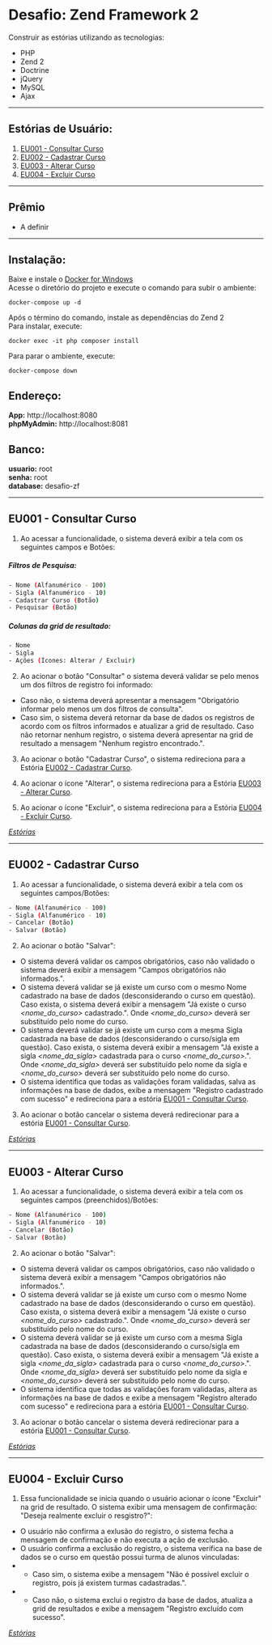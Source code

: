 # Desafio: Zend Framework 2

Construir as estórias utilizando as tecnologias:
- PHP
- Zend 2
- Doctrine
- jQuery
- MySQL
- Ajax
----

<a name="estorias"></a>
## Estórias de Usuário:

1. [EU001 - Consultar Curso](#eu001)
2. [EU002 - Cadastrar Curso](#eu002)
3. [EU003 - Alterar Curso](#eu003)
4. [EU004 - Excluir Curso](#eu004)
----

## Prêmio
  - A definir
----

## Instalação:
Baixe e instale o [Docker for Windows](https://download.docker.com/win/stable/InstallDocker.msi) <br/>
Acesse o diretório do projeto e execute o comando para subir o ambiente:
```docker
docker-compose up -d
```
Após o término do comando, instale as dependências do Zend 2<br/>
Para instalar, execute:
```docker
docker exec -it php composer install
```
Para parar o ambiente, execute:
```docker
docker-compose down
```

## Endereço:
**App:** http://localhost:8080 <br/>
**phpMyAdmin:** http://localhost:8081

## Banco:
**usuario:** root <br/>
**senha:** root <br/>
**database:** desafio-zf <br/>

----

<a name="eu001"></a>
## EU001 - Consultar Curso 

1. Ao acessar a funcionalidade, o sistema deverá exibir a tela com os seguintes campos e Botões:
##### Filtros de Pesquisa:

```sh
- Nome (Alfanumérico - 100)
- Sigla (Alfanumérico - 10)
- Cadastrar Curso (Botão)
- Pesquisar (Botão)
```

##### Colunas da grid de resultado:

```sh
- Nome
- Sigla
- Ações (Ícones: Alterar / Excluir)
```

2. Ao acionar o botão "Consultar" o sistema deverá validar se pelo menos um dos filtros de registro foi informado:
- Caso não, o sistema deverá apresentar a mensagem "Obrigatório informar pelo menos um dos filtros de consulta".
- Caso sim, o sistema deverá retornar da base de dados os registros de acordo com os filtros informados e atualizar a grid de resultado. Caso não retornar nenhum registro, o sistema deverá apresentar na grid de resultado a mensagem "Nenhum registro encontrado.".

3. Ao acionar o botão "Cadastrar Curso", o sistema redireciona para a Estória [EU002 - Cadastrar Curso](#eu002).

4. Ao acionar o ícone "Alterar", o sistema redireciona para a Estória [EU003 - Alterar Curso](#eu003).

5. Ao acionar o ícone "Excluir", o sistema redireciona para a Estória [EU004 - Excluir Curso](#eu004).

_[Estórias](#estorias)_

----
<a name="eu002"></a>
## EU002 - Cadastrar Curso

1. Ao acessar a funcionalidade, o sistema deverá exibir a tela com os seguintes campos/Botões:

```sh
- Nome (Alfanumérico - 100)
- Sigla (Alfanumérico - 10)
- Cancelar (Botão)
- Salvar (Botão)
```
2. Ao acionar o botão "Salvar":
- O sistema deverá validar os campos obrigatórios, caso não validado o sistema deverá exibir a mensagem "Campos obrigatórios não informados.".
- O sistema deverá validar se já existe um curso com o mesmo Nome cadastrado na base de dados (desconsiderando o curso em questão). Caso exista, o sistema deverá exibir a mensagem "Já existe o curso _<nome_do_curso>_ cadastrado.". Onde _<nome_do_curso>_ deverá ser substituído pelo nome do curso.
- O sistema deverá validar se já existe um curso com a mesma Sigla cadastrada na base de dados (desconsiderando o curso/sigla em questão). Caso exista, o sistema deverá exibir a mensagem "Já existe a sigla _<nome_da_sigla>_ cadastrada para o curso _<nome_do_curso>_.". Onde _<nome_da_sigla>_ deverá ser substituído pelo nome da sigla e _<nome_do_curso>_ deverá ser substituído pelo nome do curso.
- O sistema identifica que todas as validações foram validadas, salva as informações na base de dados, exibe a mensagem "Registro cadastrado com sucesso" e redireciona para a estória [EU001 - Consultar Curso](#eu001).

3. Ao acionar o botão cancelar o sistema deverá redirecionar para a estória [EU001 - Consultar Curso](#eu001).

_[Estórias](#estorias)_

----
<a name="eu003"></a>
## EU003 - Alterar Curso

1. Ao acessar a funcionalidade, o sistema deverá exibir a tela com os seguintes campos (preenchidos)/Botões:
```sh
- Nome (Alfanumérico - 100)
- Sigla (Alfanumérico - 10)
- Cancelar (Botão)
- Salvar (Botão)
```

2. Ao acionar o botão "Salvar":
- O sistema deverá validar os campos obrigatórios, caso não validado o sistema deverá exibir a mensagem "Campos obrigatórios não informados.".
- O sistema deverá validar se já existe um curso com o mesmo Nome cadastrado na base de dados (desconsiderando o curso em questão). Caso exista, o sistema deverá exibir a mensagem "Já existe o curso _<nome_do_curso>_ cadastrado.". Onde _<nome_do_curso>_ deverá ser substituído pelo nome do curso.
- O sistema deverá validar se já existe um curso com a mesma Sigla cadastrada na base de dados (desconsiderando o curso/sigla em questão). Caso exista, o sistema deverá exibir a mensagem "Já existe a sigla _<nome_da_sigla>_ cadastrada para o curso _<nome_do_curso>_.". Onde _<nome_da_sigla>_ deverá ser substituído pelo nome da sigla e _<nome_do_curso>_ deverá ser substituído pelo nome do curso.
- O sistema identifica que todas as validações foram validadas, altera as informações na base de dados e exibe a mensagem "Registro alterado com sucesso" e redireciona para a estória [EU001 - Consultar Curso](#eu001).

3. Ao acionar o botão cancelar o sistema deverá redirecionar para a estória [EU001 - Consultar Curso](#eu001).

_[Estórias](#estorias)_

----
<a name="eu004"></a>
## EU004 - Excluir Curso 

1. Essa funcionalidade se inicia quando o usuário acionar o ícone "Excluir" na grid de resultado. O sistema exibir uma mensagem de confirmação: "Deseja realmente excluir o resgistro?":
- O usuário não confirma a exlusão do registro, o sistema fecha a mensagem de confirmação e não executa a ação de exclusão.
- O usuário confirma a exclusão do registro, o sistema verifica na base de dados se o curso em questão possui turma de alunos vinculadas: 
- - Caso sim, o sistema exibe a mensagem "Não é possível excluir o registro, pois já existem turmas cadastradas.".
- - Caso não, o sistema exclui o registro da base de dados, atualiza a grid de resultados e exibe a mensagem "Registro excluído com sucesso".

_[Estórias](#estorias)_

